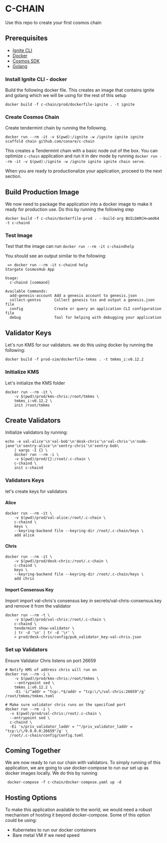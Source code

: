 
# C-CHAIN
Use this repo to create your first cosmos chain 

## Prerequisites
- [Ignite CLI](https://docs.ignite.com/network/validator)
- [Docker](https://www.docker.com/)
- [Cosmos SDK](https://tutorials.cosmos.network/)
- [Golang](https://go.dev/)

### Install Ignite CLI - docker

Build the following docker file. This creates an image that contains ignite and golang which we will be using for the rest of this setup

`docker build -f c-chain/prod/dockerfile-ignite . -t ignite`

### Create Cosmos Chain
Create tendermint chain by running the following.

`docker run --rm -it -v $(pwd):/ignite -w /ignite ignite ignite scaffold chain github.com/conare/c-chain`

This creates a Tendermint chain with a basic node out of the box. You can optimize `c-chain` application and run it in dev mode by running `docker run --rm -it -v $(pwd):/ignite -w /ignite ignite ignite chain serve`.

When you are ready to productionalize your application, proceed to the next section.

## Build Production Image
We now need to package the application into a docker image to make it ready for production use. Do this by running the following step

`docker build -f c-chain/dockerfile-prod . --build-arg BUILDARCH=amd64 -t c-chaind`

### Test Image
Test that the image can run
`docker run --rm -it c-chaindhelp`

You should see an output similar to the following:

```
 => docker run --rm -it c-chaind help
Stargate CosmosHub App

Usage:
  c-chaind [command]

Available Commands:
  add-genesis-account Add a genesis account to genesis.json
  collect-gentxs      Collect genesis txs and output a genesis.json file
  config              Create or query an application CLI configuration file
  debug               Tool for helping with debugging your application
```

## Validator Keys

Let's run KMS for our validators. we do this using docker by running the following:

`docker build -f prod-sim/dockerfile-tmkms . -t tmkms_i:v0.12.2`

### Initialize KMS

Let's initialize the KMS folder

```
docker run --rm -it \
    -v $(pwd)/prod/kms-chris:/root/tmkms \
    tmkms_i:v0.12.2 \
    init /root/tmkms
```

## Create Validators

Initialize validators by running:

```
echo -e val-alice'\n'val-bob'\n'desk-chris'\n'val-chris'\n'node-jane'\n'sentry-alice'\n'sentry-chris'\n'sentry-bob\
    | xargs -I {} \
    docker run --rm -i \
    -v $(pwd)/prod/{}:/root/.c-chain \
    c-chaind \
    init c-chaind
```

### Validators Keys

let's create keys for validators

#### Alice
```
docker run --rm -it \
    -v $(pwd)/prod/val-alice:/root/.c-chain \
    c-chaind \
    keys \
    --keyring-backend file --keyring-dir /root/.c-chain/keys \
    add alice
```
#### Chris
```
docker run --rm -it \
    -v $(pwd)/prod/desk-chris:/root/.c-chain \
    c-chaind \
    keys \
    --keyring-backend file --keyring-dir /root/.c-chain/keys \
    add chris
```

#### Import Consensus Key 

Import import val-chris's consensus key in secrets/val-chris-consensus.key and remove it from the validator

```
docker run --rm -t \
    -v $(pwd)/prod/val-chris:/root/.c-chain \
    c-chaind \
    tendermint show-validator \
    | tr -d '\n' | tr -d '\r' \
    > prod/desk-chris/config/pub_validator_key-val-chris.json
```

### Set up Validators

Ensure Validator Chris listens on port 26659

```
# Notify KMS of address chris will run on
docker run --rm -i \
    -v $(pwd)/prod/kms-chris:/root/tmkms \
    --entrypoint sed \
    tmkms_i:v0.12.2 \
    -Ei 's/^addr = "tcp:.*$/addr = "tcp:\/\/val-chris:26659"/g' /root/tmkms/tmkms.toml

# Make sure validator chris runs on the specified port
docker run --rm -i \
  -v $(pwd)/prod/val-chris:/root/.c-chain \
  --entrypoint sed \
  c-chaind \
  -Ei 's/priv_validator_laddr = ""/priv_validator_laddr = "tcp:\/\/0.0.0.0:26659"/g' \
  /root/.c-chain/config/config.toml
```

## Coming Together

We are now ready to run our chain with validators. To simply running of this application, we are going to use docker-compose to run our set up as docker images locally. We do this by running

` docker-compose -f c-chain/docker-compose.yaml up -d`

## Hosting Options

To make this application available to the world, we would need a robust mechanism of hosting it beyond docker-compose. Some of this option could be using:
- Kubernetes to run our docker containers
- Bare metal VM if we need speed
